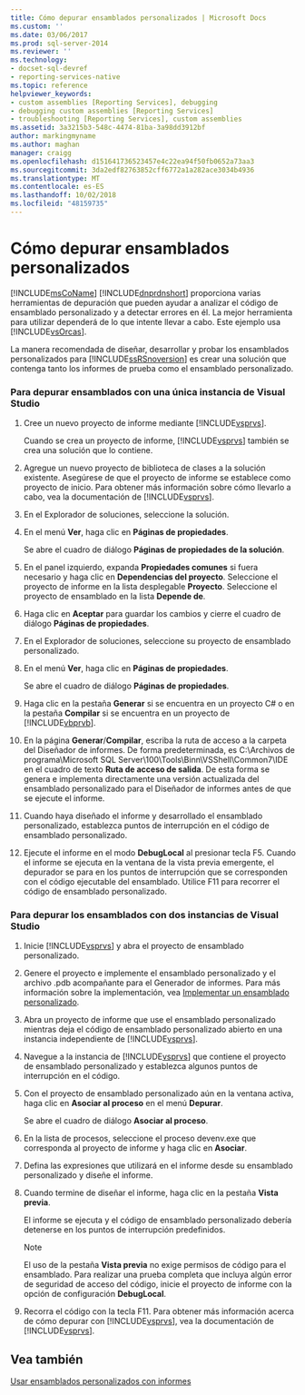 ```yaml
---
title: Cómo depurar ensamblados personalizados | Microsoft Docs
ms.custom: ''
ms.date: 03/06/2017
ms.prod: sql-server-2014
ms.reviewer: ''
ms.technology:
- docset-sql-devref
- reporting-services-native
ms.topic: reference
helpviewer_keywords:
- custom assemblies [Reporting Services], debugging
- debugging custom assemblies [Reporting Services]
- troubleshooting [Reporting Services], custom assemblies
ms.assetid: 3a3215b3-548c-4474-81ba-3a98dd3912bf
author: markingmyname
ms.author: maghan
manager: craigg
ms.openlocfilehash: d151641736523457e4c22ea94f50fb0652a73aa3
ms.sourcegitcommit: 3da2edf82763852cff6772a1a282ace3034b4936
ms.translationtype: MT
ms.contentlocale: es-ES
ms.lasthandoff: 10/02/2018
ms.locfileid: "48159735"
---
```

# <a name="how-to-debug-custom-assemblies"></a>Cómo depurar ensamblados personalizados
  [!INCLUDE[msCoName](../../includes/msconame-md.md)] [!INCLUDE[dnprdnshort](../../includes/dnprdnshort-md.md)] proporciona varias herramientas de depuración que pueden ayudar a analizar el código de ensamblado personalizado y a detectar errores en él. La mejor herramienta para utilizar dependerá de lo que intente llevar a cabo. Este ejemplo usa [!INCLUDE[vsOrcas](../../includes/vsorcas-md.md)].  
  
 La manera recomendada de diseñar, desarrollar y probar los ensamblados personalizados para [!INCLUDE[ssRSnoversion](../../includes/ssrsnoversion-md.md)] es crear una solución que contenga tanto los informes de prueba como el ensamblado personalizado.  
  
### <a name="to-debug-assemblies-using-a-single-instance-of-visual-studio"></a>Para depurar ensamblados con una única instancia de Visual Studio  
  
1.  Cree un nuevo proyecto de informe mediante [!INCLUDE[vsprvs](../../includes/vsprvs-md.md)].  
  
     Cuando se crea un proyecto de informe, [!INCLUDE[vsprvs](../../includes/vsprvs-md.md)] también se crea una solución que lo contiene.  
  
2.  Agregue un nuevo proyecto de biblioteca de clases a la solución existente. Asegúrese de que el proyecto de informe se establece como proyecto de inicio. Para obtener más información sobre cómo llevarlo a cabo, vea la documentación de [!INCLUDE[vsprvs](../../includes/vsprvs-md.md)].  
  
3.  En el Explorador de soluciones, seleccione la solución.  
  
4.  En el menú **Ver**, haga clic en **Páginas de propiedades**.  
  
     Se abre el cuadro de diálogo **Páginas de propiedades de la solución**.  
  
5.  En el panel izquierdo, expanda **Propiedades comunes** si fuera necesario y haga clic en **Dependencias del proyecto**. Seleccione el proyecto de informe en la lista desplegable **Proyecto**. Seleccione el proyecto de ensamblado en la lista **Depende de**.  
  
6.  Haga clic en **Aceptar** para guardar los cambios y cierre el cuadro de diálogo **Páginas de propiedades**.  
  
7.  En el Explorador de soluciones, seleccione su proyecto de ensamblado personalizado.  
  
8.  En el menú **Ver**, haga clic en **Páginas de propiedades**.  
  
     Se abre el cuadro de diálogo **Páginas de propiedades**.  
  
9. Haga clic en la pestaña **Generar** si se encuentra en un proyecto C# o en la pestaña **Compilar** si se encuentra en un proyecto de [!INCLUDE[vbprvb](../../includes/vbprvb-md.md)].  
  
10. En la página **Generar**/**Compilar**, escriba la ruta de acceso a la carpeta del Diseñador de informes. De forma predeterminada, es C:\Archivos de programa\Microsoft SQL Server\100\Tools\Binn\VSShell\Common7\IDE en el cuadro de texto **Ruta de acceso de salida**. De esta forma se genera e implementa directamente una versión actualizada del ensamblado personalizado para el Diseñador de informes antes de que se ejecute el informe.  
  
11. Cuando haya diseñado el informe y desarrollado el ensamblado personalizado, establezca puntos de interrupción en el código de ensamblado personalizado.  
  
12. Ejecute el informe en el modo **DebugLocal** al presionar tecla F5. Cuando el informe se ejecuta en la ventana de la vista previa emergente, el depurador se para en los puntos de interrupción que se corresponden con el código ejecutable del ensamblado. Utilice F11 para recorrer el código de ensamblado personalizado.  
  
### <a name="to-debug-assemblies-using-two-instances-of-visual-studio"></a>Para depurar los ensamblados con dos instancias de Visual Studio  
  
1.  Inicie [!INCLUDE[vsprvs](../../includes/vsprvs-md.md)] y abra el proyecto de ensamblado personalizado.  
  
2.  Genere el proyecto e implemente el ensamblado personalizado y el archivo .pdb acompañante para el Generador de informes. Para más información sobre la implementación, vea [Implementar un ensamblado personalizado](deploying-a-custom-assembly.md).  
  
3.  Abra un proyecto de informe que use el ensamblado personalizado mientras deja el código de ensamblado personalizado abierto en una instancia independiente de [!INCLUDE[vsprvs](../../includes/vsprvs-md.md)].  
  
4.  Navegue a la instancia de [!INCLUDE[vsprvs](../../includes/vsprvs-md.md)] que contiene el proyecto de ensamblado personalizado y establezca algunos puntos de interrupción en el código.  
  
5.  Con el proyecto de ensamblado personalizado aún en la ventana activa, haga clic en **Asociar al proceso** en el menú **Depurar**.  
  
     Se abre el cuadro de diálogo **Asociar al proceso**.  
  
6.  En la lista de procesos, seleccione el proceso devenv.exe que corresponda al proyecto de informe y haga clic en **Asociar**.  
  
7.  Defina las expresiones que utilizará en el informe desde su ensamblado personalizado y diseñe el informe.  
  
8.  Cuando termine de diseñar el informe, haga clic en la pestaña **Vista previa**.  
  
     El informe se ejecuta y el código de ensamblado personalizado debería detenerse en los puntos de interrupción predefinidos.  
  
    > [!NOTE]  
    >  El uso de la pestaña **Vista previa** no exige permisos de código para el ensamblado. Para realizar una prueba completa que incluya algún error de seguridad de acceso del código, inicie el proyecto de informe con la opción de configuración **DebugLocal**.  
  
9. Recorra el código con la tecla F11. Para obtener más información acerca de cómo depurar con [!INCLUDE[vsprvs](../../includes/vsprvs-md.md)], vea la documentación de [!INCLUDE[vsprvs](../../includes/vsprvs-md.md)].  
  
## <a name="see-also"></a>Vea también  
 [Usar ensamblados personalizados con informes](using-custom-assemblies-with-reports.md)  
  
  
